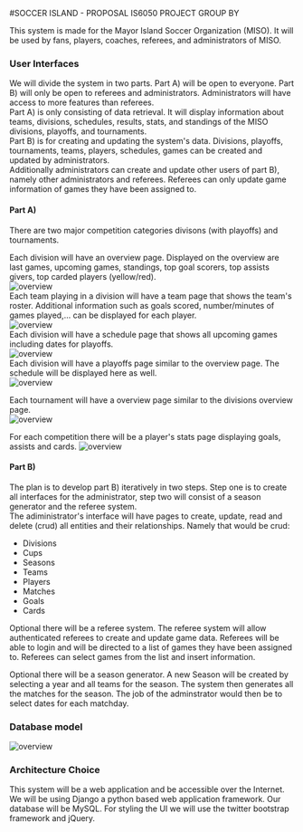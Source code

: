 #SOCCER ISLAND - PROPOSAL IS6050 PROJECT GROUP BY

This system is made for the Mayor Island Soccer Organization (MISO). It will be used by fans, players, coaches, referees, and administrators of MISO.

### User Interfaces

We will divide the system in two parts. Part A) will be open to everyone. Part B) will only be open to referees and administrators. Administrators will have access to more features than referees.  
Part A) is only consisting of data retrieval. It will display information about teams, divisions, schedules, results, stats, and standings of the MISO divisions, playoffs, and tournaments.  
Part B) is for creating and updating the system's data. Divisions, playoffs, tournaments, teams, players, schedules, games can be created and updated by administrators.  
Additionally administrators can create and update other users of part B), namely other administrators and referees. Referees can only update game information of games they have been assigned to.

#### Part A) 
There are two major competition categories divisons (with playoffs) and tournaments.  

Each division will have an overview page. Displayed on the overview are last games, upcoming games, standings, top goal scorers, top assists givers, top carded players (yellow/red).  
![overview](https://raw.githubusercontent.com/tammolaube/soccer-island/5675b7008a5b2e5f83f4fef41d8e1701b908e35b/docs/division-overview.png)  
Each team playing in a division will have a team page that shows the team's roster. Additional information such as goals scored, number/minutes of games played,... can be displayed for each player.  
![overview](https://raw.githubusercontent.com/tammolaube/soccer-island/5675b7008a5b2e5f83f4fef41d8e1701b908e35b/docs/team-roster.png)  
Each division will have a schedule page that shows all upcoming games including dates for playoffs.  
![overview](https://raw.githubusercontent.com/tammolaube/soccer-island/5675b7008a5b2e5f83f4fef41d8e1701b908e35b/docs/schedule.png)  
Each division will have a playoffs page similar to the overview page. The schedule will be displayed here as well.  
![overview](https://raw.githubusercontent.com/tammolaube/soccer-island/5675b7008a5b2e5f83f4fef41d8e1701b908e35b/docs/playoffs.png)  

Each tournament will have a overview page similar to the divisions overview page.  
![overview](https://raw.githubusercontent.com/tammolaube/soccer-island/5675b7008a5b2e5f83f4fef41d8e1701b908e35b/docs/cup.png)  

For each competition there will be a player's stats page displaying goals, assists and cards.
![overview](https://raw.githubusercontent.com/tammolaube/soccer-island/5675b7008a5b2e5f83f4fef41d8e1701b908e35b/docs/players-stats.png)

#### Part B)
The plan is to develop part B) iteratively in two steps. Step one is to create all interfaces for the administrator, step two will consist of a season generator and the referee system.  
The adiministrator's interface will have pages to create, update, read and delete (crud) all entities and their relationships. Namely that would be crud:
- Divisions
- Cups
- Seasons
- Teams
- Players
- Matches
- Goals
- Cards

Optional there will be a referee system. The referee system will allow authenticated referees to create and update game data. Referees will be able to login and will be directed to a list of games they have been assigned to. Referees can select games from the list and insert information.

Optional there will be a season generator. A new Season will be created by selecting a year and all teams for the season. The system then generates all the matches for the season. The job of the adminstrator would then be to select dates for each matchday.

### Database model
![overview](https://raw.githubusercontent.com/tammolaube/soccer-island/master/docs/miso.png)

### Architecture Choice
This system will be a web application and be accessible over the Internet. We will be using Django a python based web application framework. Our database will be MySQL. For styling the UI we will use the twitter bootstrap framework and jQuery.
